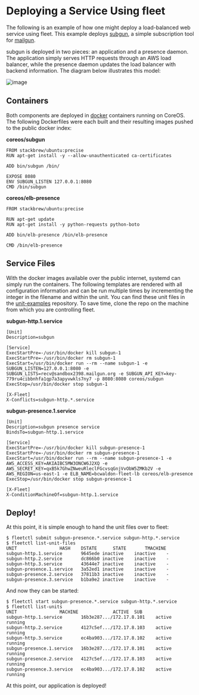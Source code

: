 # Deploying a Service Using fleet

The following is an example of how one might deploy a load-balanced web service using fleet. 
This example deploys [subgun](https://github.com/coreos/subgun), a simple subscription tool for [mailgun](https://mailgun.com/). 

subgun is deployed in two pieces: an application and a presence daemon. The application simply serves HTTP requests through an AWS load balancer, while the presence daemon updates the load balancer with backend information. The diagram below illustrates this model:

![image](subgun.png)

## Containers

Both components are deployed in [docker](https://www.docker.io/) containers running on CoreOS. The following Dockerfiles were each built and their resulting images pushed to the public docker index:

**coreos/subgun**

```
FROM stackbrew/ubuntu:precise
RUN apt-get install -y --allow-unauthenticated ca-certificates

ADD bin/subgun /bin/

EXPOSE 8080
ENV SUBGUN_LISTEN 127.0.0.1:8080
CMD /bin/subgun
```

**coreos/elb-presence**

```
FROM stackbrew/ubuntu:precise

RUN apt-get update
RUN apt-get install -y python-requests python-boto

ADD bin/elb-presence /bin/elb-presence

CMD /bin/elb-presence
```

## Service Files

With the docker images available over the public internet, systemd can simply run the containers. The following templates are rendered with all configuration information and can be run multiple times by incrementing the integer in the filename and within the unit. You can find these unit files in the [unit-examples](https://github.com/coreos/unit-examples/tree/master/blog-fleet-intro) repository. To save time, clone the repo on the machine from which you are controlling fleet.

**subgun-http.1.service**

```
[Unit]
Description=subgun

[Service]
ExecStartPre=-/usr/bin/docker kill subgun-1
ExecStartPre=-/usr/bin/docker rm subgun-1
ExecStart=/usr/bin/docker run --rm --name subgun-1 -e SUBGUN_LISTEN=127.0.0.1:8080 -e SUBGUN_LISTS=recv@sandbox2398.mailgun.org -e SUBGUN_API_KEY=key-779ru4cibbnhfa1qp7a3apyvwkls7ny7 -p 8080:8080 coreos/subgun
ExecStop=/usr/bin/docker stop subgun-1

[X-Fleet]
X-Conflicts=subgun-http.*.service
```

**subgun-presence.1.service**

```
[Unit]
Description=subgun presence service
BindsTo=subgun-http.1.service

[Service]
ExecStartPre=-/usr/bin/docker kill subgun-presence-1
ExecStartPre=-/usr/bin/docker rm subgun-presence-1
ExecStart=/usr/bin/docker run --rm --name subgun-presence-1 -e AWS_ACCESS_KEY=AKIAIBC5MW3ONCW6J2XQ -e AWS_SECRET_KEY=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 -e AWS_REGION=us-east-1 -e ELB_NAME=bcwaldon-fleet-lb coreos/elb-presence
ExecStop=/usr/bin/docker stop subgun-presence-1

[X-Fleet]
X-ConditionMachineOf=subgun-http.1.service
```

## Deploy!


At this point, it is simple enough to hand the unit files over to fleet:

```
$ fleetctl submit subgun-presence.*.service subgun-http.*.service
$ fleetctl list-unit-files
UNIT				HASH	DSTATE		STATE		TMACHINE
subgun-http.1.service		9645ede	inactive	inactive	-
subgun-http.2.service		dc866b0	inactive	inactive	-
subgun-http.3.service		43644e7	inactive	inactive	-
subgun-presence.1.service	3a52ed1	inactive	inactive	-
subgun-presence.2.service	37811b3	inactive	inactive	-
subgun-presence.3.service	b1ba9e2	inactive	inactive	-
```

And now they can be started:

```
$ fleetctl start subgun-presence.*.service subgun-http.*.service
$ fleetctl list-units
UNIT				MACHINE				ACTIVE	SUB
subgun-http.1.service		16b3e287.../172.17.8.101	active	running
subgun-http.2.service		4127c5ef.../172.17.8.103	active	running
subgun-http.3.service		ec4ba903.../172.17.8.102	active	running
subgun-presence.1.service	16b3e287.../172.17.8.101	active	running
subgun-presence.2.service	4127c5ef.../172.17.8.103	active	running
subgun-presence.3.service	ec4ba903.../172.17.8.102	active	running
```

At this point, our application is deployed!

